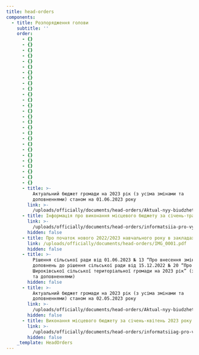 ```yaml
---
title: head-orders
components:
  - title: Розпорядження голови
    subtitle: ''
    order:
      - {}
      - {}
      - {}
      - {}
      - {}
      - {}
      - {}
      - {}
      - {}
      - {}
      - {}
      - {}
      - {}
      - {}
      - {}
      - {}
      - {}
      - {}
      - {}
      - {}
      - {}
      - {}
      - {}
      - {}
      - {}
      - {}
      - {}
      - title: >-
          Актуальний бюджет громади на 2023 рік (з усіма змінами та
          доповненнями) станом на 01.06.2023 року
        link: >-
          /uploads/officially/documents/head-orders/Aktual-nyy-biudzhet-hromady-na-2023-rik-z-usima-zminamy-ta-dopovnenniamy-stanom-na-01.06.2023-roku.doc
      - title: Інформація про виконання місцевого бюджету за січень-травень 2023 року
        link: >-
          /uploads/officially/documents/head-orders/informatsiia-pro-vykonannia-mistsevoho-biudzhetu-za-sichen-traven-2023-roku.xlsx
        hidden: false
      - title: Про початок нового 2022/2023 навчального року в закладах освіти
        link: /uploads/officially/documents/head-orders/IMG_0001.pdf
        hidden: false
      - title: >-
          Рішення сільської ради від 01.06.2023 № 13 “Про внесення змін та
          доповнень до рішення сільської ради від 15.12.2022 № 20 “Про бюджет
          Широківської сільської територіальної громади на 2023 рік” (зі змінами
          та доповненнями)
        hidden: false
      - title: >-
          Актуальний бюджет громади на 2023 рік (з усіма змінами та
          доповненнями) станом на 02.05.2023 року
        link: >-
          /uploads/officially/documents/head-orders/Aktual-nyy-biudzhet-hromady-na-2023-rik-z-usima-zminamy-ta-dopovnenniamy-stanom-na-02.05.2023-roku.doc
        hidden: false
      - title: Виконання місцевого бюджету за січень-квітень 2023 року
        link: >-
          /uploads/officially/documents/head-orders/informatsiiag-pro-vykonannia-mistsevoho-biudzhetu-za-sichen-kviten-2023-roku.xlsx
        hidden: false
    _template: HeadOrders
---
```


